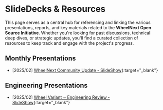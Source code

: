# SlideDecks & Resources

This page serves as a central hub for referencing and linking the various presentations, reports, and key materials
related to the **WheelNext Open Source Initiative**. Whether you're looking for past discussions, technical deep
dives, or strategic updates, you'll find a curated collection of resources to keep track and engage with the project's progress.

## Monthly Presentations

- [2025/02] [WheelNext Community Update - SlideShow](assets/slidedecks/monthly_meetings/2025_02-WheelNext_OSS_Initiative.pdf){:target="_blank"}

## Engineering Presentations

- [2025/02] [Wheel Variant ~ Engineering Review - SlideShow](assets/slidedecks/engineering/2025_02-WheelNext_Engineering_Review-Wheel_Variants.pdf){:target="_blank"}
